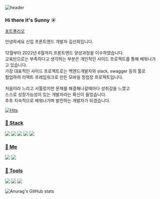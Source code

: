 ![header](https://capsule-render.vercel.app/api?type=Shark&color=auto&height=100&section=header&text=Thank%20you%20for%20coming!&fontSize=50)

### Hi there It's Sunny :sunny:

[포트폴리오](http://sanynote.github.io/Portfolio/portfolio/aboutMe.html)

<p>
  안녕하세요 신입 프론트엔드 개발자 김선희입니다.<br/><br/>
  12월부터 2022년 6월까지 
              프론트엔드 양성과정을 이수하였습니다.<br/>
              교육만으로는 부족하다고 생각하는 부분은 개인적인 사이드 프로젝트를
              통해 배워나가고 있습니다.<br/>가장 대표적인 사이드 프로젝트로는
              백엔드개발자와 slack, swagger 등의 툴로 <br/>협업하여 리액트 프레임워크로 만든
              모바일 청첩장 프로젝트입니다. <br/><br/>처음이라 느리고 서툴렀지만 문제를
              해결해나갈때마다 성취감을 느꼈고 <br/>스스로 성장가능성이 있는
              개발자라는 확신이 들었습니다. <br/>추후 지속적으로 배워나가며 발전하는
              개발자가 되겠습니다.
              
 
</p>



[![Hits](https://hits.seeyoufarm.com/api/count/incr/badge.svg?url=https%3A%2F%2Fgithub.com%2Fsanynote&count_bg=%23CCAAFF&title_bg=%23555555&icon=&icon_color=%23E7E7E7&title=hits&edge_flat=false)](https://hits.seeyoufarm.com)

<a href="url" > <h3>:crystal_ball: Stack </h3> </a>

<img src="https://img.shields.io/badge/React-61DAFB?style=flat-square&logo=React&logoColor=white"/></a>
<img src="https://img.shields.io/badge/JavaScript-F7DF1E?style=flat-square&logo=JavaScript&logoColor=white"/></a>
<img src="https://img.shields.io/badge/HTML5-E34F26?style=flat-square&logo=HTML5&logoColor=white"/></a>
<img src="https://img.shields.io/badge/CSS3-1572B6?style=flat-square&logo=CSS3&logoColor=white"/></a>
<img src="https://img.shields.io/badge/jQuery-0769AD?style=flat-square&logo=jQuery&logoColor=white"/></a>



<a href="url" > <h3>:gem: Me </h3> </a>
<a href="https://blog.naver.com/hatomom"><img src="https://img.shields.io/badge/Naver-00A98F?style=flat-square&logo=&logoColor=white&link=https://blog.naver.com/hatomom"/></a>
<a href="https://www.instagram.com/rlatksdl_"><img src="https://img.shields.io/badge/Instagram-E4405F?style=flat-square&logo=&logoColor=white&link=www.instagram.com/rlatksdl_"/></a>

<a href="url" > <h3>:hammer: Tools </h3> </a>

<img src="https://img.shields.io/badge/GitHub-181717?style=flat-square&logo=GitHub&logoColor=white"/></a>
<img src="https://img.shields.io/badge/Amazon AWS-232F3E?style=flat-square&logo=Amazon AWS&logoColor=white"/></a>
<img src="https://img.shields.io/badge/Visual Studio Code-007ACC?style=flat-square&logo=Visual Studio Code&logoColor=white"/></a>


![Anurag's GitHub stats](https://github-readme-stats.vercel.app/api?username=sanynote&show_icons=true&theme=tokyonight)

